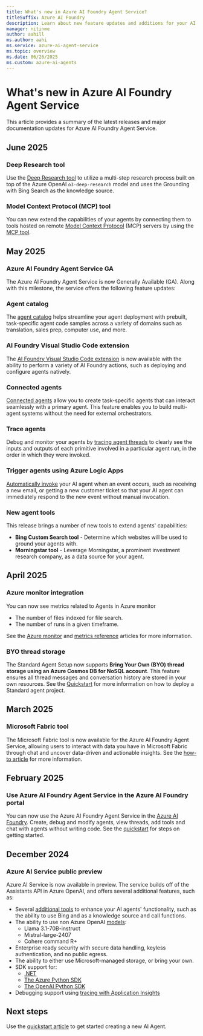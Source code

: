 ```yaml
---
title: What's new in Azure AI Foundry Agent Service?
titleSuffix: Azure AI Foundry
description: Learn about new feature updates and additions for your AI Agents.
manager: nitinme
author: aahill
ms.author: aahi
ms.service: azure-ai-agent-service
ms.topic: overview
ms.date: 06/26/2025
ms.custom: azure-ai-agents
---
```


# What's new in Azure AI Foundry Agent Service

This article provides a summary of the latest releases and major documentation updates for Azure AI Foundry Agent Service.

## June 2025

### Deep Research tool

Use the [Deep Research tool](./how-to/tools/deep-research.md) to utilize a multi-step research process built on top of the Azure OpenAI `o3-deep-research` model and uses the Grounding with Bing Search as the knowledge source.

### Model Context Protocol (MCP) tool

You can new extend the capabilities of your agents by connecting them to tools hosted on remote [Model Context Protocol](https://modelcontextprotocol.io/introduction) (MCP) servers by using the [MCP tool](./how-to/tools/model-context-protocol.md). 

## May 2025

### Azure AI Foundry Agent Service GA

The Azure AI Foundry Agent Service is now Generally Available (GA). Along with this milestone, the service offers the following feature updates:

### Agent catalog

The [agent catalog](concepts\agent-catalog.md) helps streamline your agent deployment with prebuilt, task-specific agent code samples across a variety of domains such as translation, sales prep, computer use, and more.

### AI Foundry Visual Studio Code extension

The [AI Foundry Visual Studio Code extension](../../ai-foundry/how-to/develop/vs-code-agents.md?context=/azure/ai-services/agents/context/context) is now available with the ability to perform a variety of AI Foundry actions, such as deploying and configure agents natively.

### Connected agents

[Connected agents](how-to\connected-agents.md) allow you to create task-specific agents that can interact seamlessly with a primary agent. This feature enables you to build multi-agent systems without the need for external orchestrators.

### Trace agents

Debug and monitor your agents by [tracing agent threads](concepts\tracing.md) to clearly see the inputs and outputs of each primitive involved in a particular agent run, in the order in which they were invoked. 

### Trigger agents using Azure Logic Apps 

[Automatically invoke](how-to\triggers.md) your AI agent when an event occurs, such as receiving a new email, or getting a new customer ticket so that your AI agent can immediately respond to the new event without manual invocation.

### New agent tools

This release brings a number of new tools to extend agents' capabilities:

* **Bing Custom Search tool** - Determine which websites will be used to ground your agents with. 
* **Morningstar tool** - Leverage Morningstar, a prominent investment research company, as a data source for your agent. 

## April 2025

### Azure monitor integration

You can now see metrics related to Agents in Azure monitor
* The number of files indexed for file search.
* The number of runs in a given timeframe.

See the [Azure monitor](./how-to/metrics.md) and [metrics reference](./reference/monitor-service.md) articles for more information.

### BYO thread storage
The Standard Agent Setup now supports **Bring Your Own (BYO) thread storage using an Azure Cosmos DB for NoSQL account**. This feature ensures all thread messages and conversation history are stored in your own resources. See the [Quickstart](quickstart.md) for more information on how to deploy a Standard agent project.


## March 2025

### Microsoft Fabric tool

The Microsoft Fabric tool is now available for the Azure AI Foundry Agent Service, allowing users to interact with data you have in Microsoft Fabric through chat and uncover data-driven and actionable insights. See the [how-to article](how-to\tools\fabric.md) for more information.

## February 2025

### Use Azure AI Foundry Agent Service in the Azure AI Foundry portal

You can now use the Azure AI Foundry Agent Service in the [Azure AI Foundry](https://ai.azure.com/?cid=learnDocs). Create, debug and modify agents, view threads, add tools and chat with agents without writing code. See the [quickstart](quickstart.md?pivots=ai-foundry) for steps on getting started. 

## December 2024

### Azure AI Service public preview

Azure AI Service is now available in preview. The service builds off of the Assistants API in Azure OpenAI, and offers several additional features, such as:

* Several [additional tools](how-to\tools\overview.md) to enhance your AI agents' functionality, such as the ability to use Bing and as a knowledge source and call functions. 
* The ability to use non Azure OpenAI [models](concepts\model-region-support.md): 
    * Llama 3.1-70B-instruct
    * Mistral-large-2407    
    * Cohere command R+
* Enterprise ready security with secure data handling, keyless authentication, and no public egress.
* The ability to either use Microsoft-managed storage, or bring your own.
* SDK support for:
    * [.NET](quickstart.md?pivots=programming-language-csharp) 
    * [The Azure Python SDK](quickstart.md?pivots=programming-language-python-azure)  
    * [The OpenAI Python SDK](quickstart.md?pivots=programming-language-python-openai)   
* Debugging support using [tracing with Application Insights](concepts\tracing.md)

## Next steps

Use the [quickstart article](quickstart.md) to get started creating a new AI Agent.
